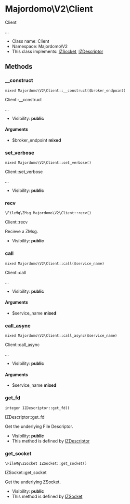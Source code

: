 Majordomo\V2\Client
===============

Client

...


* Class name: Client
* Namespace: Majordomo\V2
* This class implements: [IZSocket](IZSocket.md), [IZDescriptor](IZDescriptor.md)






Methods
-------


### __construct

    mixed Majordomo\V2\Client::__construct($broker_endpoint)

Client::__construct

...

* Visibility: **public**


#### Arguments
* $broker_endpoint **mixed**



### set_verbose

    mixed Majordomo\V2\Client::set_verbose()

Client::set_verbose

...

* Visibility: **public**




### recv

    \FileMq\ZMsg Majordomo\V2\Client::recv()

Client::recv

Recieve a ZMsg.

* Visibility: **public**




### call

    mixed Majordomo\V2\Client::call($service_name)

Client::call

...

* Visibility: **public**


#### Arguments
* $service_name **mixed**



### call_async

    mixed Majordomo\V2\Client::call_async($service_name)

Client::call_async

...

* Visibility: **public**


#### Arguments
* $service_name **mixed**



### get_fd

    integer IZDescriptor::get_fd()

IZDescriptor::get_fd

Get the underlying File Descriptor.

* Visibility: **public**
* This method is defined by [IZDescriptor](IZDescriptor.md)




### get_socket

    \FileMq\ZSocket IZSocket::get_socket()

IZSocket::get_socket

Get the underlying ZSocket.

* Visibility: **public**
* This method is defined by [IZSocket](IZSocket.md)



